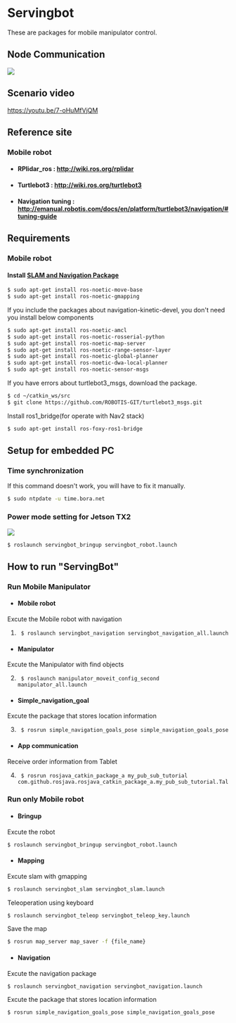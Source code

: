 # Servingbot
These are packages for mobile manipulator control.
## Node Communication
<img src="./img/Mobile_Manpulator_Node.jpg"  class="center">

## Scenario video
https://youtu.be/7-oHuMfVjQM

## Reference site
### Mobile robot
- #### RPlidar_ros : http://wiki.ros.org/rplidar
- #### Turtlebot3 : http://wiki.ros.org/turtlebot3
- #### Navigation tuning : http://emanual.robotis.com/docs/en/platform/turtlebot3/navigation/#tuning-guide

## Requirements
### Mobile robot
#### Install [SLAM and Navigation Package](http://emanual.robotis.com/docs/en/platform/turtlebot3/pc_setup/#install-dependent-ros-packages)
```bash
$ sudo apt-get install ros-noetic-move-base
$ sudo apt-get install ros-noetic-gmapping
```
 If you include the packages about navigation-kinetic-devel, you don't need you install below components
```bash
$ sudo apt-get install ros-noetic-amcl
$ sudo apt-get install ros-noetic-rosserial-python
$ sudo apt-get install ros-noetic-map-server
$ sudo apt-get install ros-noetic-range-sensor-layer
$ sudo apt-get install ros-noetic-global-planner
$ sudo apt-get install ros-noetic-dwa-local-planner
$ sudo apt-get install ros-noetic-sensor-msgs
```
 If you have errors about turtlebot3_msgs, download the package.
```bash
$ cd ~/catkin_ws/src
$ git clone https://github.com/ROBOTIS-GIT/turtlebot3_msgs.git
```
 Install ros1_bridge(for operate with Nav2 stack)
```bash
$ sudo apt-get install ros-foxy-ros1-bridge
```

## Setup for embedded PC 
### Time synchronization
If this command doesn't work, you will have to fix it manually.
```bash
$ sudo ntpdate -u time.bora.net
```
### Power mode setting for Jetson TX2
<img src="./img/Jetson_TX2_power_mode.png"  class="center">

```bash
$ roslaunch servingbot_bringup servingbot_robot.launch
```

## How to run "ServingBot"
### Run Mobile Manipulator
- #### Mobile robot
 Excute the Mobile robot with navigation

1. <pre><code> $ roslaunch servingbot_navigation servingbot_navigation_all.launch </code></pre>

- #### Manipulator
 Excute the Manipulator with find objects

2. <pre><code> $ roslaunch manipulator_moveit_config_second manipulator_all.launch </code></pre>

- #### Simple_navigation_goal
 Excute the package that stores location information

3. <pre><code> $ rosrun simple_navigation_goals_pose simple_navigation_goals_pose </code></pre>

- #### App communication
 Receive order information from Tablet

4. <pre><code> $ rosrun rosjava_catkin_package_a my_pub_sub_tutorial com.github.rosjava.rosjava_catkin_package_a.my_pub_sub_tutorial.Talker </code></pre>

### Run only Mobile robot
- #### Bringup
 Excute the robot
```bash
$ roslaunch servingbot_bringup servingbot_robot.launch
```
- #### Mapping
 Excute slam with gmapping
```bash
$ roslaunch servingbot_slam servingbot_slam.launch
```
 Teleoperation using keyboard
```bash
$ roslaunch servingbot_teleop servingbot_teleop_key.launch
```
 Save the map
```bash
$ rosrun map_server map_saver -f {file_name}
```
- #### Navigation
 Excute the navigation package
```bash
$ roslaunch servingbot_navigation servingbot_navigation.launch
```
 Excute the package that stores location information
```bash
$ rosrun simple_navigation_goals_pose simple_navigation_goals_pose
```